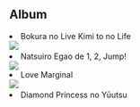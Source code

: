 <h2>Album</h2>

<p><li>Bokura no Live Kimi to no Life <br>
<img src="https://upload.wikimedia.org/wikipedia/en/b/b9/Love_Live%21_promotional_image.jpg"> 
<li>Natsuiro Egao de 1, 2, Jump!</li>
<img src="https://upload.wikimedia.org/wikipedia/en/thumb/c/c2/Love_Live%21_The_School_Idol_Movie_poster.jpeg/220px-Love_Live%21_The_School_Idol_Movie_poster.jpeg">
<li>Love Marginal<br>
<img src="https://cache.cswsadlab.com/wp-content/uploads/2016/09/lovelive-sunshine.jpg">
<li>Diamond Princess no Yūutsu</p>
<img sre="https://2.bp.blogspot.com/-cyRlG9ABgEU/WFskqDSaiXI/AAAAAAAABys/RCDhbxAHsQEMkBL7au2Rg1knmpz8qk_zACLcB/s1600/LOVE-LIVE-3rd-Anniversary-LoveLive.jpg">
